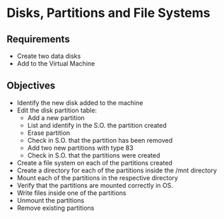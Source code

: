 # Disks, Partitions and File Systems

## Requirements

* Create two data disks
* Add to the Virtual Machine

## Objectives

* Identify the new disk added to the machine
* Edit the disk partition table:
  * Add a new partition
  * List and identify in the S.O. the partition created
  * Erase partition
  * Check in S.O. that the partition has been removed
  * Add two new partitions with type 83
  * Check in S.O. that the partitions were created
* Create a file system on each of the partitions created
* Create a directory for each of the partitions inside the /mnt directory
* Mount each of the partitions in the respective directory
* Verify that the partitions are mounted correctly in OS.
* Write files inside one of the partitions
* Unmount the partitions
* Remove existing partitions

